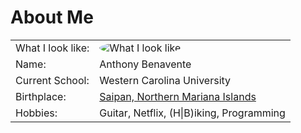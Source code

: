 About Me
===
| | |
|---	|---	|
| What I look like:  	| <img src="http://benavente.me/assets/profilepic.png" alt="What I look like" style="border-radius:50%;">  	|
|  Name: | Anthony Benavente   	|
|  Current School: 	|  Western Carolina University 	|
|  Birthplace: 	| [Saipan, Northern Mariana Islands](https://en.wikipedia.org/wiki/Saipan)  	|
|  Hobbies: 	| Guitar, Netflix, (H&#124;B)iking, Programming  	|



[profilePic]: http://benavente.me/assets/profilepic.png
